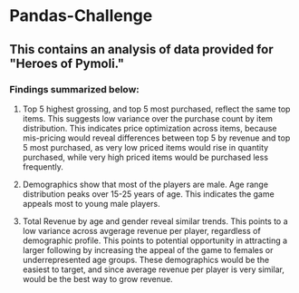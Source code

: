 # Pandas-Challenge


## This contains an analysis of data provided for "Heroes of Pymoli." 

### Findings summarized below: 
1. Top 5 highest grossing, and top 5 most purchased, reflect the same top items. This suggests low variance over the purchase count by item distribution. This indicates price optimization across items, because mis-pricing would reveal differences between top 5 by revenue and top 5 most purchased, as very low priced items would rise in quantity purchased, while very high priced items would be purchased less frequently. 

2. Demographics show that most of the players are male. Age range distribution peaks over 15-25 years of age. This indicates the game appeals most to young male players. 

3. Total Revenue by age and gender reveal similar trends. This points to a low variance across avgerage revenue per player, regardless of demographic profile. This points to potential opportunity in attracting a larger following by increasing the appeal of the game to females or underrepresented age groups. These demographics would be the easiest to target, and since average revenue per player is very similar, would be the best way to grow revenue.  